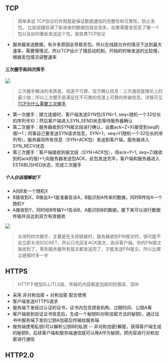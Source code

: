 ## TCP
>简单来说 TCP协议的作用就是保证数据通信的完整性和可靠性，防止丢包。 比如说缓存满了新进来的数据包就会丢失，如果需要发现丢了哪一个包以及如何重新发送这个包，就依靠TCP协议
* 服务器发送数据，有许多原因会导致丢包，所以在线路允许的情况下达到最大速率，需要慢慢试，所以TCP设计了慢启动机制，开始的时候发送的比较慢，根据丢包情况调整速率
#### 三次握手和四次挥手
![](https://img-blog.csdn.net/20180717202520531?watermark/2/text/aHR0cHM6Ly9ibG9nLmNzZG4ubmV0L3FxXzM4OTUwMzE2/font/5a6L5L2T/fontsize/400/fill/I0JBQkFCMA==/dissolve/70)

>三次握手解决的本质是，信道不可靠，双方确认信息：三次通信是理论上的最小值；所以三次握手是满足在不可靠的信道上可靠的传输信息。详情可见 <a href="https://groups.google.com/forum/#!topic/pongba/kF6O7-MFxM0/discussion" target="_blank">TCP为什么需要三次握手</a>
* 第一次握手：建立连接时，客户端发送SYN包(SYN=1, seq=随机一个32位长的序列号X)；然后客户端进入SYN_SEND状态等待服务器确认
* 第二次握手：服务器收到SYN报文段进行确认，设置ack=Z=X(接受到seq的值)+1；同事自己要发送SYN请求信息，SYN=1，seq=Y(随机一个32位长的序列号)，服务器将所有信息（SYN+ACK包）发送到客户端，服务器进入SYN_RECV状态
* 第三次握手：客户端接收到报文段（SYN+ACK包），将ack=Y+1, seq=Z(接收到的ack的值)+1;向服务器发送包ACK，此包发送完毕，客户端和服务器进入ESTABLISHED状态，完成三次握手

##### 个人白话理解如下
* A向B发一个随机X
* B接收到X，B做出X+1是准备告诉A，B能识别A传来的数据，同时B传给A一个随机Y
* A接收到Y，同时给B传输Y+1告诉B，A能识别B的数据，接下来可以进行数据传输并且达到双方有效接收

![](https://img-blog.csdn.net/20180717204202563?watermark/2/text/aHR0cHM6Ly9ibG9nLmNzZG4ubmV0L3FxXzM4OTUwMzE2/font/5a6L5L2T/fontsize/400/fill/I0JBQkFCMA==/dissolve/70)

>关闭时四次握手，主要是在关闭链接时，服务器收到FIN报文时，很可能不会立即关闭SOCKET，所以只先回复ACK报文，告诉客户端，你的FIN报文我收到了，等到服务器所有报文都发送完了，才能发送FIN报文。所以比建立链接时多一步

## HTTPS
>HTTP下增加SLL/TLS层，传输的内容都是加密的防篡改、窃听
* 采用 非对称加密 + 对称加密 配合使用
* 客户端发送HTTPS请求
* 服务端下发经过认证的证书，证书内包含颁发机构、过期时间、公钥A等
* 客户端收到验证证书信息后，生成一个秘钥B(对称加密方法的秘钥)，通过证书中服务端下发的公钥A加密后传输给服务端
* 服务端使用私钥(可以解析公钥B的私钥 -- 非对称加密)解密，获得客户端生成的秘钥B，后续客户端和服务端通信就可以用A作为秘钥，把内容进行对称加密进行通信

## HTTP2.0
